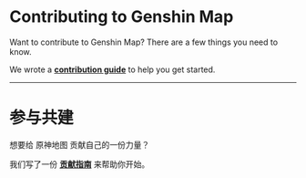 # Contributing to Genshin Map

Want to contribute to Genshin Map? There are a few things you need to know.

We wrote a **[contribution guide](https://yuanshen.site/docs/developer/documentation/)** to help you get started.

---

# 参与共建

想要给 原神地图 贡献自己的一份力量？

我们写了一份 **[贡献指南](https://yuanshen.site/docs/developer/documentation/)** 来帮助你开始。

